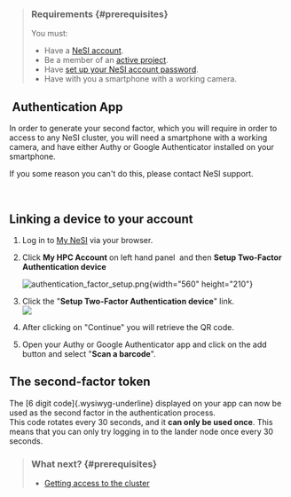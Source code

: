 > ### Requirements {#prerequisites}
>
> You must:
>
> -   Have a [NeSI
>     account](https://support.nesi.org.nz/hc/en-gb/articles/360000159715).
> -   Be a member of an [active
>     project](https://support.nesi.org.nz/hc/en-gb/sections/360000196195-Accounts-Projects).
> -   Have [set up your NeSI account
>     password](https://support.nesi.org.nz/hc/en-gb/articles/360000335995-Setting-Up-and-Resetting-Your-Password).
> -   Have with you a smartphone with a working camera.

 Authentication App
-------------------

In order to generate your second factor, which you will require in order
to access to any NeSI cluster, you will need a smartphone with a working
camera, and have either Authy or Google Authenticator installed on your
smartphone.

If you some reason you can\'t do this, please contact NeSI support.

 

Linking a device to your account
--------------------------------

1.  Log in to [My NeSI](https://my.nesi.org.nz) via your browser.

2.  Click **My HPC Account** on left hand panel  and then **Setup
    Two-Factor Authentication device**

    ![authentication\_factor\_setup.png](https://support.nesi.org.nz/hc/article_attachments/4414700806543/authentication_factor_setup.png){width="560"
    height="210"}

3.  Click the \"**Setup Two-Factor Authentication device**\" link.\
    ![](https://support.nesi.org.nz/hc/article_attachments/360001267755/mceclip0.png)
4.  After clicking on \"Continue\" you will retrieve the QR code.
5.  Open your Authy or Google Authenticator app and click on the add
    button and select \"**Scan a barcode**\".

The second-factor token
-----------------------

The [6 digit code]{.wysiwyg-underline} displayed on your app can now be
used as the second factor in the authentication process.\
This code rotates every 30 seconds, and it **can only be used once**.
This means that you can only try logging in to the lander node once
every 30 seconds.

> ### What next? {#prerequisites}
>
> -   [Getting access to the
>     cluster](https://support.nesi.org.nz/hc/en-gb/articles/360001016335)
